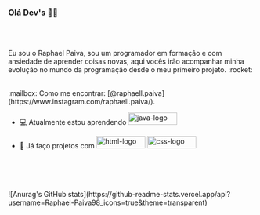 ### Olá Dev's 👨‍💻
<br>
<br>
<p>Eu sou o Raphael Paiva, sou um programador em formação e com ansiedade de aprender coisas novas, aqui vocês irão acompanhar minha evolução no mundo da programação desde o meu primeiro projeto. :rocket:</p>
<br>
:mailbox: Como me encontrar: [@raphaell.paiva](https://www.instagram.com/raphaell.paiva/).

- :computer: Atualmente estou aprendendo <img src="https://img.shields.io/badge/JavaScript-F7DF1E?style=for-the-badge&logo=javascript&logoColor=black" width="100px" height="25px" alt="java-logo">

- :briefcase: Já faço projetos com  <img src="https://img.shields.io/badge/HTML5-E34F26?style=for-the-badge&logo=html5&logoColor=white" width="100px" height="25px" alt="html-logo"> <img src="https://img.shields.io/badge/CSS3-1572B6?style=for-the-badge&logo=css3&logoColor=white" width="100px" height="25px" alt="css-logo">
<br>
<br>
<br>
<br>
![Anurag's GitHub stats](https://github-readme-stats.vercel.app/api?username=Raphael-Paiva98_icons=true&theme=transparent)


